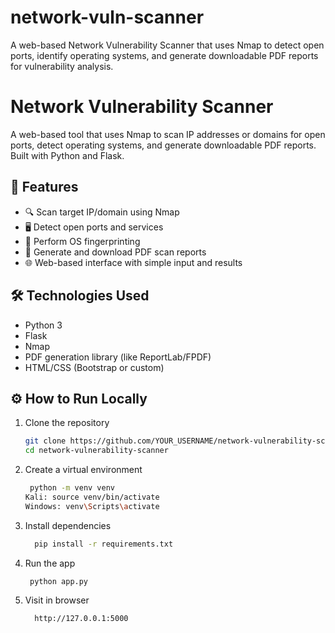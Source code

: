 # network-vuln-scanner
A web-based Network Vulnerability Scanner that uses Nmap to detect open ports, identify operating systems, and generate downloadable PDF reports for vulnerability analysis.
# Network Vulnerability Scanner

A web-based tool that uses Nmap to scan IP addresses or domains for open ports, detect operating systems, and generate downloadable PDF reports. Built with Python and Flask.

## 🚀 Features

- 🔍 Scan target IP/domain using Nmap
- 🖥️ Detect open ports and services
- 🧠 Perform OS fingerprinting
- 📄 Generate and download PDF scan reports
- 🌐 Web-based interface with simple input and results

## 🛠️ Technologies Used

- Python 3
- Flask
- Nmap
- PDF generation library (like ReportLab/FPDF)
- HTML/CSS (Bootstrap or custom)



## ⚙️ How to Run Locally

1. Clone the repository
   ```bash
   git clone https://github.com/YOUR_USERNAME/network-vulnerability-scanner.git
   cd network-vulnerability-scanner

2. Create a virtual environment
   ```bash
    python -m venv venv
   Kali: source venv/bin/activate
   Windows: venv\Scripts\activate

4. Install dependencies
   ```bash
     pip install -r requirements.txt

6. Run the app
    ```bash
     python app.py

8. Visit in browser
   ```bash
     http://127.0.0.1:5000
